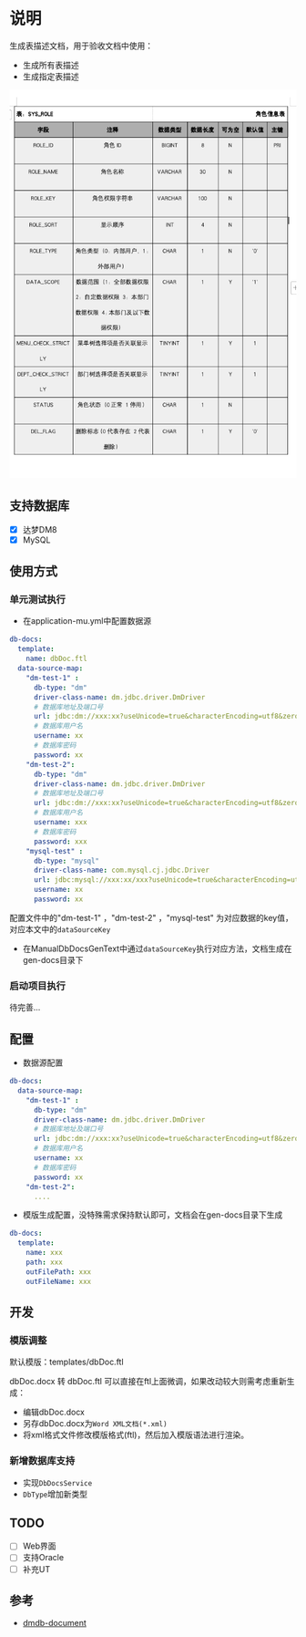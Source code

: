 # 说明

生成表描述文档，用于验收文档中使用：
- 生成所有表描述
- 生成指定表描述

![demo](docs/demo.png)


## 支持数据库

- [x] 达梦DM8
- [x] MySQL

## 使用方式

### 单元测试执行

- 在application-mu.yml中配置数据源 
```yaml
db-docs:
  template:
    name: dbDoc.ftl
  data-source-map:
    "dm-test-1" :
      db-type: "dm"
      driver-class-name: dm.jdbc.driver.DmDriver
      # 数据库地址及端口号
      url: jdbc:dm://xxx:xx?useUnicode=true&characterEncoding=utf8&zeroDateTimeBehavior=convertToNull&useSSL=true&serverTimezone=Asia/Shanghai
      # 数据库用户名
      username: xx
      # 数据库密码
      password: xx
    "dm-test-2":
      db-type: "dm"
      driver-class-name: dm.jdbc.driver.DmDriver
      # 数据库地址及端口号
      url: jdbc:dm://xxx:xx?useUnicode=true&characterEncoding=utf8&zeroDateTimeBehavior=convertToNull&useSSL=true&serverTimezone=Asia/Shanghai
      # 数据库用户名
      username: xxx
      # 数据库密码
      password: xxx
    "mysql-test" :
      db-type: "mysql"
      driver-class-name: com.mysql.cj.jdbc.Driver
      url: jdbc:mysql://xxx:xx/xxx?useUnicode=true&characterEncoding=utf8&zeroDateTimeBehavior=convertToNull&useSSL=true&serverTimezone=Asia/Shanghai
      username: xx
      password: xx
```

配置文件中的"dm-test-1" ，"dm-test-2" ，"mysql-test" 为对应数据的key值，对应本文中的`dataSourceKey`

- 在ManualDbDocsGenText中通过`dataSourceKey`执行对应方法，文档生成在gen-docs目录下

### 启动项目执行

待完善...

## 配置

- 数据源配置 
```yaml
db-docs:
  data-source-map:
    "dm-test-1" :
      db-type: "dm"
      driver-class-name: dm.jdbc.driver.DmDriver
      # 数据库地址及端口号
      url: jdbc:dm://xxx:xx?useUnicode=true&characterEncoding=utf8&zeroDateTimeBehavior=convertToNull&useSSL=true&serverTimezone=Asia/Shanghai
      # 数据库用户名
      username: xx
      # 数据库密码
      password: xx
    "dm-test-2":
      ....
```
- 模版生成配置，没特殊需求保持默认即可，文档会在gen-docs目录下生成
```yaml
db-docs:
  template:
    name: xxx
    path: xxx
    outFilePath: xxx
    outFileName: xxx
```

## 开发


### 模版调整
默认模版：templates/dbDoc.ftl

dbDoc.docx 转 dbDoc.ftl
可以直接在ftl上面微调，如果改动较大则需考虑重新生成：
- 编辑dbDoc.docx
- 另存dbDoc.docx为`Word XML文档(*.xml)`
- 将xml格式文件修改模版格式(ftl)，然后加入模版语法进行渲染。

### 新增数据库支持
- 实现`DbDocsService`
- `DbType`增加新类型

## TODO

- [ ] Web界面
- [ ] 支持Oracle
- [ ] 补充UT

## 参考

* [dmdb-document](https://gitee.com/zoolye/dmdb-document)

